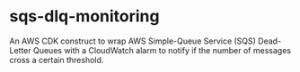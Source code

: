 # sqs-dlq-monitoring
An AWS CDK construct to wrap AWS Simple-Queue Service (SQS) Dead-Letter Queues with a CloudWatch alarm to notify if the number of messages cross a certain threshold.
